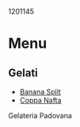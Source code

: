 1201145
# Menu 
## Gelati
- [Banana Split](./banana_split.md)
- [Coppa Nafta](./coppa_nafta.md)

Gelateria Padovana


